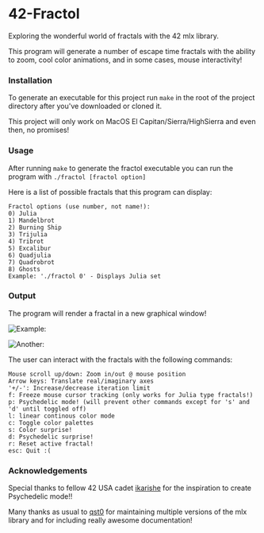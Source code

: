 # 42-Fractol
Exploring the wonderful world of fractals with the 42 mlx library.

This program will generate a number of escape time fractals with the ability to zoom, cool color animations, and in some cases, mouse interactivity!

### Installation
To generate an executable for this project run `make` in the root of the project directory after you've downloaded or cloned it.

This project will only work on MacOS El Capitan/Sierra/HighSierra and even then, no promises! 

### Usage
After running `make` to generate the fractol executable you can run the program with `./fractol [fractol option]`

Here is a list of possible fractals that this program can display:
```
Fractol options (use number, not name!):
0) Julia
1) Mandelbrot
2) Burning Ship
3) Trijulia
4) Tribrot
5) Excalibur
6) Quadjulia
7) Quadrobrot
8) Ghosts
Example: './fractol 0' - Displays Julia set
```
### Output
The program will render a fractal in a new graphical window!

![Example:](https://github.com/nmei-42/42-Fractol/blob/master/fractol_example_images/Excalibur.png)

![Another:](https://github.com/nmei-42/42-Fractol/blob/master/fractol_example_images/Quadrobrot.png)

The user can interact with the fractals with the following commands:

```
Mouse scroll up/down: Zoom in/out @ mouse position
Arrow keys: Translate real/imaginary axes
'+/-': Increase/decrease iteration limit
f: Freeze mouse cursor tracking (only works for Julia type fractals!)
p: Psychedelic mode! (will prevent other commands except for 's' and 'd' until toggled off)
l: linear continous color mode
c: Toggle color palettes
s: Color surprise!
d: Psychedelic surprise!
r: Reset active fractal!
esc: Quit :(
 ```
### Acknowledgements
Special thanks to fellow 42 USA cadet [ikarishe](https://github.com/RedPlacebo) for the inspiration to create Psychedelic mode!!

Many thanks as usual to [qst0](https://github.com/qst0) for maintaining multiple versions of the mlx library and for including really awesome documentation!
